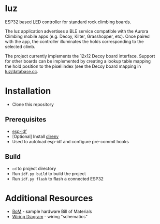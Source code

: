 # luz

ESP32 based LED controller for standard rock climbing boards.

The luz application advertises a BLE service compatible with the Aurora Climbing mobile apps (e.g. Decoy, Kilter, Grasshopper, etc).
Once paired with the app, the controller illuminates the holds corresponding to the selected climb.

The project currently implements the 12x12 Decoy board interface.
Support for other boards can be implemented by creating a lookup table mapping the hold position to the pixel index (see the Decoy board mapping in [luz/database.cc](luz/database.cc).

# Installation

* Clone this repository

## Prerequisites

* [esp-idf](https://docs.espressif.com/projects/esp-idf/en/stable/esp32/get-started/index.html#installation)
* [Optional] Install [direnv](https://direnv.net/#getting-started)
*   Used to autoload esp-idf and configure pre-commit hooks

## Build

* `cd` to project directory
* Run `idf.py build` to build the project
* Run `idf.py flash` to flash a connected ESP32

# Additional Resources

* [BoM](docs/bom.md) - sample hardware Bill of Materials
* [Wiring Diagram](docs/wiring.md) - wiring "schematics"

